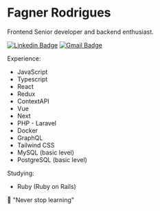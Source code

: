 # Fagner Rodrigues

Frontend Senior developer and backend enthusiast.

 [![Linkedin Badge](https://img.shields.io/badge/-Fagner%20Rodrigues-6633cc?style=flat-square&logo=Linkedin&logoColor=white&link=https://www.linkedin.com/in/diego-schell-fernandes/)](https://www.linkedin.com/in/faagnerrodrigues/) 
[![Gmail Badge](https://img.shields.io/badge/-faagner.rodrigues@gmail.com-6633cc?style=flat-square&logo=Gmail&logoColor=white&link=mailto:faagner.rodrigues@gmail.com)](mailto:diego.schell.f@gmail.com)

Experience:
- JavaScript
- Typescript
- React
- Redux
- ContextAPI
- Vue
- Next
- PHP - Laravel
- Docker
- GraphQL
- Tailwind CSS
- MySQL (basic level)
- PostgreSQL (basic level)
 
 
 Studying:
 - Ruby (Ruby on Rails)
 
 
 
 🚀 "Never stop learning"
